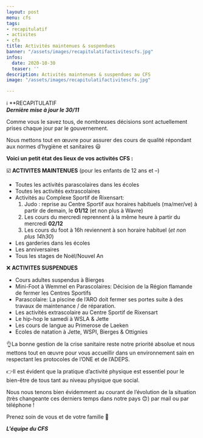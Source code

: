 ```yaml
---
layout: post
menu: cfs
tags:
- recapitulatif
- activites
- cfs
title: Activités maintenues & suspendues
banner: "/assets/images/recapitulatifactivitescfs.jpg"
infos:
  date: 2020-10-30
  teaser: ''
description: Activités maintenues & suspendues au CFS
image: "/assets/images/recapitulatifactivitescfs.jpg"

---
```

ℹ️ **RECAPITULATIF  
**_Dernière mise à jour le 30/11_**

Comme vous le savez tous, de nombreuses décisions sont actuellement prises chaque jour par le gouvernement.

Nous mettons tout en œuvre pour assurer des cours de qualité répondant aux normes d’hygiène et sanitaires 😃

**Voici un petit état des lieux de vos activités CFS :**

☑️ **ACTIVITES MAINTENUES** (pour les enfants de 12 ans et –)

* Toutes les activités parascolaires dans les écoles
* Toutes les activités extrascolaires
* Activités au Complexe Sportif de Rixensart: 
  1. Judo : reprise au Centre Sportif aux horaires habituels (ma/mer/ve) à partir de demain, le **01/12** (et non plus à Wavre)
  2. Les cours du mercredi reprennent à la même heure à partir du mercredi **02/12**
  3. Les cours du foot à 16h reviennent à son horaire habituel (_et non plus 14h30_)
* Les garderies dans les écoles
* Les anniversaires
* Tous les stages de Noël/Nouvel An

❌ **ACTIVITES SUSPENDUES**

* Cours adultes suspendus à Bierges
* Mini-Foot à Wemmel en Parascolaires: Décision de la Région flamande de fermer les Centres Sportifs
* Parascolaire: La piscine de l’ARO doit fermer ses portes suite à des travaux de maintenance / de réparation.
* Les activités extrascolaire au Centre Sportif de Rixensart
* Le hip-hop le samedi à WSLA & Jette
* Les cours de langue au Primerose de Laeken
* Ecoles de natation à Jette, WSPI, Bierges & Ottignies

👌La bonne gestion de la crise sanitaire reste notre priorité absolue et nous mettons tout en œuvre pour vous accueillir dans un environnement sain en respectant les protocoles de l’ONE et de l’ADEPS.

👉Il est évident que la pratique d’activité physique est essentiel pour le bien-être de tous tant au niveau physique que social.

Nous nous tenons bien évidemment au courant de l’évolution de la situation (très changeante ces derniers temps dans notre pays 😊) par mail ou par téléphone !

Prenez soin de vous et de votre famille 🥰

**_L'équipe du CFS_**